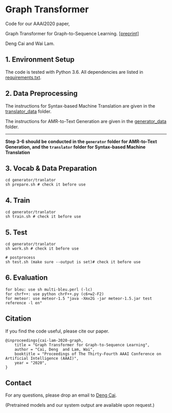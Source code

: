 # Graph Transformer

Code for our AAAI2020 paper,

Graph Transformer for Graph-to-Sequence Learning. [[preprint]](https://arxiv.org/pdf/1911.07470.pdf)

Deng Cai and Wai Lam.

## 1. Environment Setup

The code is tested with Python 3.6. All dependencies are listed in [requirements.txt](requirements.txt).

## 2. Data Preprocessing
The instructions for Syntax-based Machine Translation are given in the [translator_data](./translate_data) folder.

The instructions for AMR-to-Text Generation are given in the [generator_data](./generator_data) folder.

---

**Step 3-6 should be conducted in the `generator` folder for AMR-to-Text Generation, and the `translator` folder for Syntax-based Machine Translation**

## 3. Vocab & Data Preparation

```
cd generator/tranlator
sh prepare.sh # check it before use
```

## 4. Train

```
cd generator/tranlator
sh train.sh # check it before use
```

## 5. Test

```
cd generator/tranlator
sh work.sh # check it before use

# postprocess
sh test.sh (make sure --output is set)# check it before use
```

## 6. Evaluation

```
for bleu: use sh multi-bleu.perl (-lc)
for chrf++: use python chrF++.py (c6+w2-F2)
for meteor: use meteor-1.5 "java -Xmx2G -jar meteor-1.5.jar test reference -l en"
```

## Citation

If you find the code useful, please cite our paper.
```
@inproceedings{cai-lam-2020-graph,
    title = "Graph Transformer for Graph-to-Sequence Learning",
    author = "Cai, Deng  and Lam, Wai",
    booktitle = "Proceedings of The Thirty-Fourth AAAI Conference on Artificial Intelligence (AAAI)",
    year = "2020",
}
```
## Contact
For any questions, please drop an email to [Deng Cai](https://jcyk.github.io/).

(Pretrained models and our system output are available upon request.)

